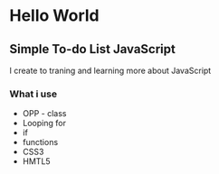 <h1> Hello World</h1>

<h2> Simple To-do List JavaScript</h2>

<p>I create to traning and learning more about JavaScript</p>

<h3>What i use</h3>

<ul>
  <li>OPP - class</li>
  <li>Looping for</li>
  <li>if</li>
  <li>functions</li>
  <li>CSS3</li>
  <li>HMTL5</li>
</ul>
